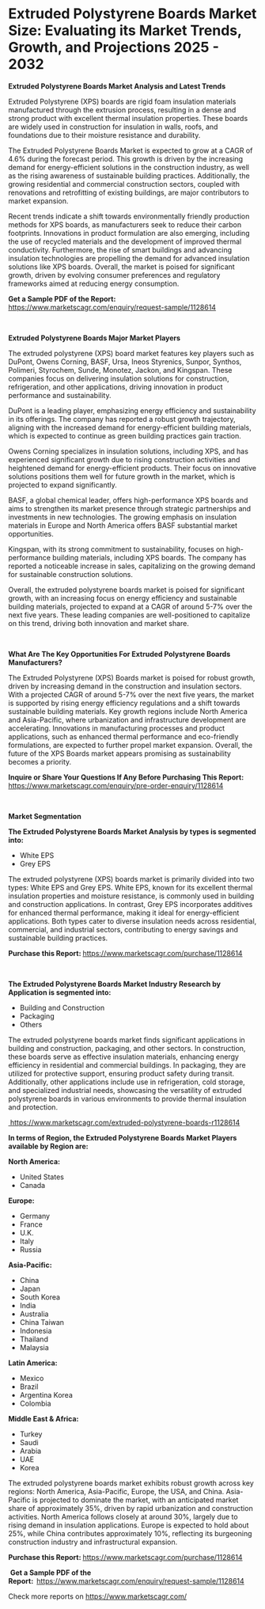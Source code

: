 <p><h1>Extruded Polystyrene Boards Market Size: Evaluating its Market Trends, Growth, and Projections 2025 - 2032</h1></p><p><strong>Extruded Polystyrene Boards Market Analysis and Latest Trends</strong></p>
<p><p>Extruded Polystyrene (XPS) boards are rigid foam insulation materials manufactured through the extrusion process, resulting in a dense and strong product with excellent thermal insulation properties. These boards are widely used in construction for insulation in walls, roofs, and foundations due to their moisture resistance and durability. </p><p>The Extruded Polystyrene Boards Market is expected to grow at a CAGR of 4.6% during the forecast period. This growth is driven by the increasing demand for energy-efficient solutions in the construction industry, as well as the rising awareness of sustainable building practices. Additionally, the growing residential and commercial construction sectors, coupled with renovations and retrofitting of existing buildings, are major contributors to market expansion.</p><p>Recent trends indicate a shift towards environmentally friendly production methods for XPS boards, as manufacturers seek to reduce their carbon footprints. Innovations in product formulation are also emerging, including the use of recycled materials and the development of improved thermal conductivity. Furthermore, the rise of smart buildings and advancing insulation technologies are propelling the demand for advanced insulation solutions like XPS boards. Overall, the market is poised for significant growth, driven by evolving consumer preferences and regulatory frameworks aimed at reducing energy consumption.</p></p>
<p><strong>Get a Sample PDF of the Report:&nbsp;</strong> <a href="https://www.marketscagr.com/enquiry/request-sample/1128614?utm_campaign=2653&utm_medium=2&utm_source=Github&utm_content=ia&utm_term=31032025&utm_id=extruded-polystyrene-boards">https://www.marketscagr.com/enquiry/request-sample/1128614</a></p>
<p>&nbsp;</p>
<p><strong>Extruded Polystyrene Boards Major Market Players</strong></p>
<p><p>The extruded polystyrene (XPS) board market features key players such as DuPont, Owens Corning, BASF, Ursa, Ineos Styrenics, Sunpor, Synthos, Polimeri, Styrochem, Sunde, Monotez, Jackon, and Kingspan. These companies focus on delivering insulation solutions for construction, refrigeration, and other applications, driving innovation in product performance and sustainability.</p><p>DuPont is a leading player, emphasizing energy efficiency and sustainability in its offerings. The company has reported a robust growth trajectory, aligning with the increased demand for energy-efficient building materials, which is expected to continue as green building practices gain traction.</p><p>Owens Corning specializes in insulation solutions, including XPS, and has experienced significant growth due to rising construction activities and heightened demand for energy-efficient products. Their focus on innovative solutions positions them well for future growth in the market, which is projected to expand significantly.</p><p>BASF, a global chemical leader, offers high-performance XPS boards and aims to strengthen its market presence through strategic partnerships and investments in new technologies. The growing emphasis on insulation materials in Europe and North America offers BASF substantial market opportunities.</p><p>Kingspan, with its strong commitment to sustainability, focuses on high-performance building materials, including XPS boards. The company has reported a noticeable increase in sales, capitalizing on the growing demand for sustainable construction solutions.</p><p>Overall, the extruded polystyrene boards market is poised for significant growth, with an increasing focus on energy efficiency and sustainable building materials, projected to expand at a CAGR of around 5-7% over the next five years. These leading companies are well-positioned to capitalize on this trend, driving both innovation and market share.</p></p>
<p>&nbsp;</p>
<p><strong>What Are The Key Opportunities For Extruded Polystyrene Boards Manufacturers?</strong></p>
<p><p>The Extruded Polystyrene (XPS) Boards market is poised for robust growth, driven by increasing demand in the construction and insulation sectors. With a projected CAGR of around 5-7% over the next five years, the market is supported by rising energy efficiency regulations and a shift towards sustainable building materials. Key growth regions include North America and Asia-Pacific, where urbanization and infrastructure development are accelerating. Innovations in manufacturing processes and product applications, such as enhanced thermal performance and eco-friendly formulations, are expected to further propel market expansion. Overall, the future of the XPS Boards market appears promising as sustainability becomes a priority.</p></p>
<p><strong>Inquire or Share Your Questions If Any Before Purchasing This Report:</strong> <a href="https://www.marketscagr.com/enquiry/pre-order-enquiry/1128614?utm_campaign=2653&utm_medium=2&utm_source=Github&utm_content=ia&utm_term=31032025&utm_id=extruded-polystyrene-boards">https://www.marketscagr.com/enquiry/pre-order-enquiry/1128614</a></p>
<p>&nbsp;</p>
<p><strong>Market Segmentation</strong></p>
<p><strong>The Extruded Polystyrene Boards Market Analysis by types is segmented into:</strong></p>
<p><ul><li>White EPS</li><li>Grey EPS</li></ul></p>
<p><p>The extruded polystyrene (XPS) boards market is primarily divided into two types: White EPS and Grey EPS. White EPS, known for its excellent thermal insulation properties and moisture resistance, is commonly used in building and construction applications. In contrast, Grey EPS incorporates additives for enhanced thermal performance, making it ideal for energy-efficient applications. Both types cater to diverse insulation needs across residential, commercial, and industrial sectors, contributing to energy savings and sustainable building practices.</p></p>
<p><strong>Purchase this Report:&nbsp;</strong><a href="https://www.marketscagr.com/purchase/1128614?utm_campaign=2653&utm_medium=2&utm_source=Github&utm_content=ia&utm_term=31032025&utm_id=extruded-polystyrene-boards">https://www.marketscagr.com/purchase/1128614</a></p>
<p>&nbsp;</p>
<p><strong>The Extruded Polystyrene Boards Market Industry Research by Application is segmented into:</strong></p>
<p><ul><li>Building and Construction</li><li>Packaging</li><li>Others</li></ul></p>
<p><p>The extruded polystyrene boards market finds significant applications in building and construction, packaging, and other sectors. In construction, these boards serve as effective insulation materials, enhancing energy efficiency in residential and commercial buildings. In packaging, they are utilized for protective support, ensuring product safety during transit. Additionally, other applications include use in refrigeration, cold storage, and specialized industrial needs, showcasing the versatility of extruded polystyrene boards in various environments to provide thermal insulation and protection.</p></p>
<p><a href="https://www.marketscagr.com/extruded-polystyrene-boards-r1128614?utm_campaign=2653&utm_medium=2&utm_source=Github&utm_content=ia&utm_term=31032025&utm_id=extruded-polystyrene-boards">&nbsp;https://www.marketscagr.com/extruded-polystyrene-boards-r1128614</a></p>
<p><strong>In terms of Region, the Extruded Polystyrene Boards Market Players available by Region are:</strong></p>
<p>
    <p> <strong> North America: </strong>
        <ul>
            <li>United States</li>
            <li>Canada</li>
        </ul>
        </p> 
    <p> <strong> Europe: </strong>
        <ul>
            <li>Germany</li>
            <li>France</li>
            <li>U.K.</li>
            <li>Italy</li>
            <li>Russia</li>
        </ul>
        </p> 
    <p> <strong> Asia-Pacific: </strong>
        <ul>
            <li>China</li>
            <li>Japan</li>
            <li>South Korea</li>
            <li>India</li>
            <li>Australia</li>
            <li>China Taiwan</li>
            <li>Indonesia</li>
            <li>Thailand</li>
            <li>Malaysia</li>
        </ul>
        </p> 
    <p> <strong> Latin America: </strong>
        <ul>
            <li>Mexico</li>
            <li>Brazil</li>
            <li>Argentina Korea</li>
            <li>Colombia</li>
        </ul>
        </p> 
    <p> <strong> Middle East & Africa: </strong>
        <ul>
            <li>Turkey</li>
            <li>Saudi</li>
            <li>Arabia</li>
            <li>UAE</li>
            <li>Korea</li>
        </ul>
    </p>
    </p>
<p><p>The extruded polystyrene boards market exhibits robust growth across key regions: North America, Asia-Pacific, Europe, the USA, and China. Asia-Pacific is projected to dominate the market, with an anticipated market share of approximately 35%, driven by rapid urbanization and construction activities. North America follows closely at around 30%, largely due to rising demand in insulation applications. Europe is expected to hold about 25%, while China contributes approximately 10%, reflecting its burgeoning construction industry and infrastructural expansion.</p></p>
<p><strong>Purchase this Report: </strong><a href="https://www.marketscagr.com/purchase/1128614?utm_campaign=2653&utm_medium=2&utm_source=Github&utm_content=ia&utm_term=31032025&utm_id=extruded-polystyrene-boards">https://www.marketscagr.com/purchase/1128614</a></p>
<p>&nbsp;<strong>Get a Sample PDF of the Report:&nbsp;&nbsp;</strong><a href="https://www.marketscagr.com/enquiry/request-sample/1128614?utm_campaign=2653&utm_medium=2&utm_source=Github&utm_content=ia&utm_term=31032025&utm_id=extruded-polystyrene-boards">https://www.marketscagr.com/enquiry/request-sample/1128614</a></p>
<p><strong></strong></p>
<p>Check more reports on <a href="https://www.marketscagr.com/?utm_campaign=2653&utm_medium=2&utm_source=Github&utm_content=ia&utm_term=31032025&utm_id=extruded-polystyrene-boards">https://www.marketscagr.com/</a></p>
